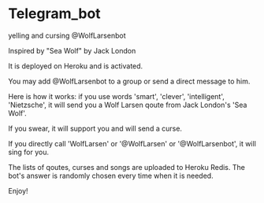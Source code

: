 # Telegram_bot
yelling and cursing @WolfLarsenbot 

Inspired by "Sea Wolf" by Jack London

It is deployed on Heroku and is activated.

You may add @WolfLarsenbot to a group or send a direct message to him.

Here is how it works: if you use words 'smart', 'clever', 'intelligent', 'Nietzsche', it will send you a Wolf Larsen qoute 
from Jack London's 'Sea Wolf'.

If you swear, it will support you and will send a curse.

If you directly call 'WolfLarsen' or '@WolfLarsen' or '@WolfLarsenbot', it will sing for you.

The lists of qoutes, curses and songs are uploaded to Heroku Redis. The bot's answer is randomly chosen every time when it is needed.


Enjoy!
